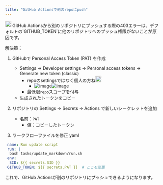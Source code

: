 ```yaml
---
title: "GitHub Actionsで他のrepoにpush"
---
```


<img src='https://scrapbox.io/api/pages/nishio/Sonnet3.7/icon' alt='Sonnet3.7.icon' height="19.5"/>
GitHub Actionsから別のリポジトリにプッシュする際の403エラーは、デフォルトの`GITHUB_TOKEN`に他のリポジトリへのプッシュ権限がないことが原因です。

解決策：
1. GitHubで Personal Access Token (PAT) を作成
    - Settings → Developer settings → Personal access tokens → Generate new token (classic)
        - repoのsettingsではなく個人の方ね<img src='https://scrapbox.io/api/pages/nishio/nishio/icon' alt='nishio.icon' height="19.5"/>
            - ![image](https://gyazo.com/46e81de84b91fef5b2c467d1f97d1cf9/thumb/1000)![image](https://gyazo.com/528db934d891a1c8c2c5547688f4f322/thumb/1000)
        - 最低限`repo`スコープを付与
    - 生成されたトークンをコピー

2. リポジトリの Settings → Secrets → Actions で新しいシークレットを追加
    - 名前：`PAT`
        - 値：コピーしたトークン

3. ワークフローファイルを修正
yaml

```yaml
 name: Run update script
 run: |
  bash tasks/update_markdown/run.sh
 env:
  SID: ${{ secrets.SID }}
 GITHUB_TOKEN: ${{ secrets.PAT }}  # ここを変更
```


これで、GitHub Actionsが別のリポジトリにプッシュできるようになります。